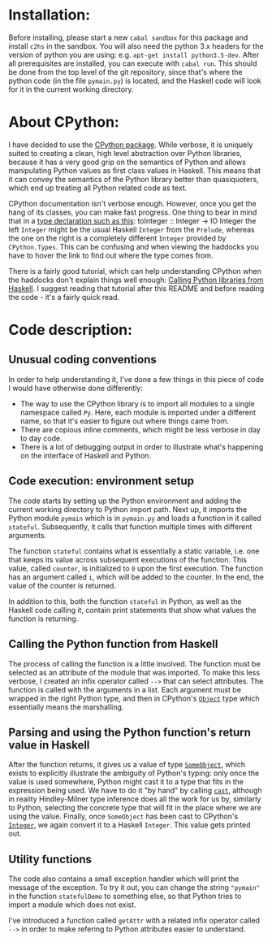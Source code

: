 # Installation:

Before installing, please start a new `cabal sandbox` for this package and
install `c2hs` in the sandbox. You will also need the python 3.x headers for
the version of python you are using: e.g. `apt-get install python3.5-dev`.
After all prerequisites are installed, you can execute with `cabal run`. This
should be done from the top level of the git repository, since that's where the
python code (in the file `pymain.py`) is located, and the Haskell code will
look for it in the current working directory.


# About CPython:

I have decided to use the [CPython package][haddock-cpython]. While verbose, it
is uniquely suited to creating a clean, high level abstraction over Python
libraries, because it has a very good grip on the semantics of Python and
allows manipulating Python values as first class values in Haskell. This means
that it can convey the semantics of the Python library better than
quasiquoters, which end up treating all Python related code as text.

CPython documentation isn't verbose enough. However, once you get the hang of
its classes, you can make fast progress. One thing to bear in mind that in a
[type declaration such as this][haddock-sneaky-type-decl]:
    toInteger :: Integer -> IO Integer
the left `Integer` might be the usual Haskell `Integer` from the `Prelude`,
whereas the one on the right is a completely different `Integer` provided by
`CPython.Types`. This can be confusing and when viewing the haddocks you have
to hover the link to find out where the type comes from.

There is a fairly good tutorial, which can help understanding CPython when the
haddocks don't explain things well enough: [Calling Python libraries from
Haskell][tutorial]. I suggest reading that tutorial after this README and
before reading the code - it's a fairly quick read.


# Code description:

## Unusual coding conventions

In order to help understanding it, I've done a few things in this piece of code
I would have otherwise done differently:

- The way to use the CPython library is to import all modules to a single
  namespace called `Py`. Here, each module is imported under a different name,
so that it's easier to figure out where things came from.
- There are copious inline comments, which might be less verbose in day to day
  code.
- There is a lot of debugging output in order to illustrate what's happening on
  the interface of Haskell and Python.

## Code execution: environment setup

The code starts by setting up the Python environment and adding the current
working directory to Python import path. Next up, it imports the Python module
`pymain` which is in `pymain.py` and loads a function in it called `stateful`.
Subsequently, it calls that function multiple times with different arguments.

The function `stateful` contains what is essentially a static variable, i.e.
one that keeps its value across subsequent executions of the function. This
value, called `counter`, is initialized to `0` upon the first execution. The
function has an argument called `i`, which will be added to the counter. In the
end, the value of the counter is returned.

In addition to this, both the function `stateful` in Python, as well as the
Haskell code calling it, contain print statements that show what values the
function is returning.

## Calling the Python function from Haskell

The process of calling the function is a little involved. The function must be
selected as an attribute of the module that was imported. To make this less
verbose, I created an infix operator called `-->` that can select attributes.
The function is called with the arguments in a list. Each argument must be
wrapped in the right Python type, and then in CPython's
[`Object`][haddock-Object] type which essentially means the marshalling.

## Parsing and using the Python function's return value in Haskell

After the function returns, it gives us a value of type
[`SomeObject`][haddock-SomeObject], which exists to explicitly illustrate the
ambiguity of Python's typing: only once the value is used somewhere, Python
might cast it to a type that fits in the expression being used. We have to do
it "by hand" by calling [`cast`][haddock-cast], although in reality
Hindley-Milner type inference does all the work for us by, similarly to Python,
selecting the concrete type that will fit in the place where we are using the
value. Finally, once `SomeObject` has been cast to CPython's
[`Integer`][haddock-cpython-integer], we again convert it to a Haskell
`Integer`. This value gets printed out.

## Utility functions

The code also contains a small exception handler which will print the message
of the exception. To try it out, you can change the string `"pymain"` in the
function `statefulDemo` to something else, so that Python tries to import a
module which does not exist.

I've introduced a function called `getAttr` with a related infix operator
called `-->` in order to make refering to Python attributes easier to
understand.

[tutorial]: https://john-millikin.com/articles/ride-the-snake/
[haddock-cpython]: https://hackage.haskell.org/package/cpython
[haddock-sneaky-type-decl]: https://hackage.haskell.org/package/cpython-3.4.0/docs/CPython-Types.html#v:toInteger
[haddock-Object]: https://hackage.haskell.org/package/cpython-3.4.0/docs/CPython-Protocols-Object.html#t:Object
[haddock-SomeObject]: https://hackage.haskell.org/package/cpython-3.4.0/docs/CPython-Protocols-Object.html#t:SomeObject
[haddock-cast]: https://hackage.haskell.org/package/cpython-3.4.0/docs/CPython-Protocols-Object.html#v:cast
[haddock-cpython-integer]: https://hackage.haskell.org/package/cpython-3.4.0/docs/CPython-Types.html#t:Integer
